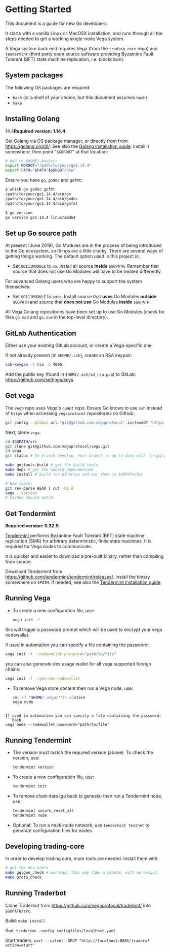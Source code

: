 # Getting Started

This document is a guide for new Go developers.

It starts with a vanilla Linux or MacOSX installation, and runs through all the
steps needed to get a working single-node Vega system.

A Vega system back end requires Vega (from the `trading-core` repo) and
`tendermint` (third party open source software providing Byzantine Fault
Tolerant (BFT) state machine replication, i.e. blockchain).

## System packages

The following OS packages are required:

* `bash` (or a shell of your choice, but this document assumes `bash`)
* `make`

## Installing Golang

14.4**Required version: 1.14.4**

Get Golang via OS package manager, or directly from from https://golang.org/dl/.
See also the [Golang installation guide](https://golang.org/doc/install).
Install it somewhere, then point "`$GOROOT`" at that location:

```bash
# Add to $HOME/.bashrc:
export GOROOT="/path/to/your/go1.14.4"
export PATH="$PATH:$GOROOT/bin"
```

Ensure you have `go`, `godoc` and `gofmt`:

```bash
$ which go godoc gofmt
/path/to/your/go1.14.4/bin/go
/path/to/your/go1.14.4/bin/godoc
/path/to/your/go1.14.4/bin/gofmt

$ go version
go version go1.14.4 linux/amd64
```

## Set up Go source path

At present (June 2019), Go Modules are in the process of being introduced to the
Go ecosystem, so things are a little clunky. There are several ways of getting
things working. The default option used in this project is:

* Set `GO111MODULE` to `on`. Install all source **inside** `$GOPATH`.
  Remember that source that does not use Go Modules will have to be treated
  differently.

For advanced Golang users who are happy to support the system themselves:

* Set `GO111MODULE` to `auto`. Install source that **uses** Go Modules
  **outside** `$GOPATH` and source that **does not use** Go Modules **inside**
  `$GOPATH`.

All Vega Golang repositories have been set up to use Go Modules (check for files
`go.mod` and `go.sum` in the top-level directory).

## GitLab Authentication

Either use your existing GitLab account, or create a Vega-specific one.

If not already present (in `$HOME/.ssh`), create an RSA keypair:

```bash
ssh-keygen -t rsa -b 4096
```

Add the public key (found in `$HOME/.ssh/id_rsa.pub`) to GitLab:
https://github.com/settings/keys

## Get vega

The `vega` repo uses Vega's `quant` repo. Ensure Go knows to use `ssh`
instead of `https` when accessing `vegaprotocol` repositories on Github:

```bash
git config --global url."git@github.com:vegaprotocol".insteadOf "https://github.com/vegaprotocol"
```

Next, clone `vega`:

```bash
cd $GOPATH/src
git clone git@github.com:vegaprotocol/vega.git
cd vega
git status # On branch develop, Your branch is up to date with 'origin/develop'.

make gettools_build # get the build tools
make deps # get the source dependencies
make install # build the binaries and put them in $GOPATH/bin

# Now check:
git rev-parse HEAD | cut -b1-8
vega --version
# hashes should match.
```

## Get Tendermint

**Required version: 0.32.9**

[Tendermint](https://tendermint.com/docs/introduction/what-is-tendermint.html)
performs Byzantine Fault Tolerant (BFT) state machine replication (SMR) for
arbitrary deterministic, finite state machines. It is required for Vega nodes to
communicate.

It is quicker and easier to download a pre-built binary, rather than compiling
from source.

Download Tendermint from https://github.com/tendermint/tendermint/releases/.
Install the binary somewhere on `$PATH`. If needed, see also the
[Tendermint installation guide](https://tendermint.com/docs/introduction/install.html).

## Running Vega

* To create a new configuration file, use:

  ```bash
  vega init -f
  ```
this will trigger a password prompt which will be used to encrypt your vega nodewallet.

If used in automation you can specify a file containing the password:
```bash
vega init -f --nodewallet-password="path/to/file"
```

you can also generate dev usage wallet for all vega supported foreign chains:
```bash
vega init -f --gen-dev-nodewallet
```

* To remove Vega store content then run a Vega node, use:

  ```bash
  rm -rf "$HOME/.vega/"*[r,e]store
  vega node
```

If used in automation you can specify a file containing the password:
```bash
vega node --nodewallet-password="path/to/file"
```

## Running Tendermint

* The version must match the required version (above). To check the version,
  use:
  ```bash
  tendermint version
  ```

* To create a new configuration file, use:
  ```bash
  tendermint init
  ```
* To remove chain data (go back to genesis) then run a Tendermint node, use:

  ```bash
  tendermint unsafe_reset_all
  tendermint node
  ```
* Optional: To run a multi-node network, use `tendermint testnet` to generate
  configuration files for nodes.

## Developing trading-core

In order to develop trading core, more tools are needed. Install them with:

```bash
# get the dev tools
make gqlgen_check # warning: This may take a minute, with no output.
make proto_check
```

## Running Traderbot

Clone Traderbot from https://github.com/vegaprotocol/traderbot/ into
`$GOPATH/src`.

Build: `make install`

Run: `traderbot -config configfiles/localhost.yaml`

Start traders: `curl --silent -XPUT "http://localhost:8081/traders?action=start"`
